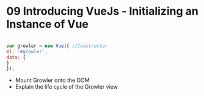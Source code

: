 # 09 Introducing VueJs - Initializing an Instance of Vue


```javascript

var growler = new Vue({ //Constructor
el: '#growler',
data: {
}
});

```

- Mount Growler onto the DOM
- Explain the life cycle of the Growler view